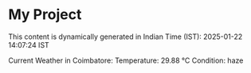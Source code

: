 # My Project

This content is dynamically generated in Indian Time (IST): 2025-01-22 14:07:24 IST


Current Weather in Coimbatore:
Temperature: 29.88 °C
Condition: haze
